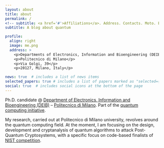 ```yaml
---
layout: about
title: about
permalink: /
<!-- subtitle: <a href='#'>Affiliations</a>. Address. Contacts. Moto. Etc. -->
subtitle: A blog about quantum

profile:
  align: right
  image: me.png
  address: >
    <p>Departments of Electronics, Information and Bioengineering (DEIB) </p>
    <p>Politecnico di Milano</p>
    <p>Via Golgi, 39</p>
    <p>20127, Milano, Italy</p>

news: true  # includes a list of news items
selected_papers: true # includes a list of papers marked as "selected={true}"
social: true  # includes social icons at the bottom of the page
---
```


Ph.D. candidate @ [Department of Electronics, Information and Bioengineering (DEIB)](https://www.deib.polimi.it) – [Politecnico di Milano](https://www.polimi.it).
Part of the [quantum computing initiative](https://www.quantum.polimi.it).

My research, carried out at Politecnico di Milano university, revolves around the quantum computing field.
At the moment, I am focusing on the design, development and cryptanalysis of quantum algorithms to attack Post-Quantum Cryptosystems, with a specific focus on code-based finalists of [NIST competition](https://csrc.nist.gov/projects/post-quantum-cryptography).

<!-- Write your biography here. Tell the world about yourself. Link to your favorite [subreddit](http://reddit.com). You can put a picture in, too. The code is already in, just name your picture `prof_pic.jpg` and put it in the `img/` folder. -->

<!-- Put your address / P.O. box / other info right below your picture. You can also disable any these elements by editing `profile` property of the YAML header of your `_pages/about.md`. Edit `_bibliography/papers.bib` and Jekyll will render your [publications page](/al-folio/publications/) automatically. -->

<!-- Link to your social media connections, too. This theme is set up to use [Font Awesome icons](http://fortawesome.github.io/Font-Awesome/) and [Academicons](https://jpswalsh.github.io/academicons/), like the ones below. Add your Facebook, Twitter, LinkedIn, Google Scholar, or just disable all of them. -->
